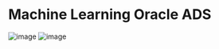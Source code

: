 # Machine Learning Oracle ADS
![image](https://user-images.githubusercontent.com/97696243/204115465-c1cf5d40-a30e-48d6-b608-3b6313a66bdb.png)
![image](https://user-images.githubusercontent.com/97696243/204115475-6e3fe163-500a-46f5-8435-83e25dd3c421.png)


